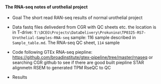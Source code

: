 #### The RNA-seq notes of urothelial project
- Goal
  The short read RAN-seq results of normal urothelial project 
- Data
  fastq files delivederd from CGR with QC sheets etc. the location is in T-drive: 
  `T:\DCEG\Projects\DataDelivery\Prokunina\TP0325-RS7-Urothelial-Samples-RNA-seq`
  sample: 116 sample described in `Sample_table.md`. The RNA-seq QC sheet, `114` sample

- Code
  following GTEx RNA-seq piepline: https://github.com/broadinstitute/gtex-pipeline/tree/master/rnaseq
  or searching CGR github to see if there are good built piepline 
  STAR alignmetn
  RSEM to generated TPM
  RseQC to QC
  
- Results
